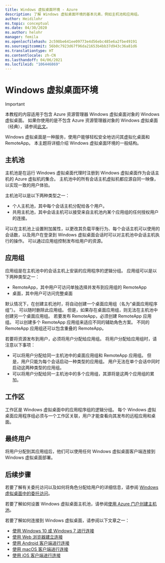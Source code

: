 ```yaml
---
title: Windows 虚拟桌面环境 - Azure
description: 了解 Windows 虚拟桌面环境的基本元素，例如主机池和应用组。
author: Heidilohr
ms.topic: conceptual
ms.date: 04/30/2020
ms.author: helohr
manager: femila
ms.openlocfilehash: 2c598be641ee09773e4d56ebc485e6a2fbe49191
ms.sourcegitcommit: 56b0c7923d67f96da21653b4bb37d943c36a81d6
ms.translationtype: HT
ms.contentlocale: zh-CN
ms.lasthandoff: 04/06/2021
ms.locfileid: "106446869"
---
```

# <a name="windows-virtual-desktop-environment"></a>Windows 虚拟桌面环境

>[!IMPORTANT]
>本教程的内容适用于包含 Azure 资源管理器 Windows 虚拟桌面对象的 Windows 虚拟桌面。 如果你使用的是不包含 Azure 资源管理器对象的 Windows 虚拟桌面（经典），请参阅[此文](./virtual-desktop-fall-2019/environment-setup-2019.md)。

Windows 虚拟桌面是一种服务，使用户能够轻松安全地访问其虚拟化桌面和 RemoteApp。 本主题将详细介绍 Windows 虚拟桌面环境的一般结构。

## <a name="host-pools"></a>主机池

主机池是在运行 Windows 虚拟桌面代理时注册到 Windows 虚拟桌面作为会话主机的 Azure 虚拟机的集合。 主机池中的所有会话主机虚拟机都应源自同一映像，以实现一致的用户体验。

主机池可以是以下两种类型之一：

- 个人主机池，其中每个会话主机分配给各个用户。
- 共用主机池，其中会话主机可以接受来自主机池内某个应用组的任何授权用户的连接。

可以在主机池上设置附加属性，以更改其负载平衡行为、每个会话主机可以使用的会话数，以及用户在登录到 Windows 虚拟桌面会话时可以对主机池中会话主机执行的操作。 可以通过应用组控制发布给用户的资源。

## <a name="app-groups"></a>应用组

应用组是在主机池中的会话主机上安装的应用程序的逻辑分组。 应用组可以是以下两种类型之一：

- RemoteApp，其中用户可访问单独选择并发布到应用组的 RemoteApp
- 桌面，其中用户可访问完整桌面

默认情况下，在创建主机池时，将自动创建一个桌面应用组（名为“桌面应用程序组”）。 可以随时删除此应用组。 但是，如果存在桌面应用组，则无法在主机池中创建另一个桌面应用组。 若要发布 RemoteApp，必须创建 RemoteApp 应用组。 可以创建多个 RemoteApp 应用组来适应不同的辅助角色方案。 不同的 RemoteApp 应用组还可以包含重叠的 RemoteApp。

若要将资源发布到用户，必须将用户分配给应用组。 将用户分配给应用组时，请注意以下事项：

- 可以将用户分配给同一主机池中的桌面应用组和 RemoteApp 应用组。 但是，用户只能为每个会话启动一种类型的应用组。 用户无法在单个会话中同时启动这两种类型的应用组。
- 可以将用户分配给同一主机池中的多个应用组，其源将是这两个应用组的累加。

## <a name="workspaces"></a>工作区

工作区是 Windows 虚拟桌面中的应用程序组的逻辑分组。 每个 Windows 虚拟桌面应用程序组必须与一个工作区关联，用户才能查看向其发布的远程应用和桌面。

## <a name="end-users"></a>最终用户

将用户分配到其应用组后，他们可以使用任何 Windows 虚拟桌面客户端连接到 Windows 虚拟桌面部署。

## <a name="next-steps"></a>后续步骤

若要了解有关委托访问以及如何将角色分配给用户的详细信息，请参阅 [Windows 虚拟桌面中的委托访问](delegated-access-virtual-desktop.md)。

若要了解如何设置 Windows 虚拟桌面主机池，请参阅[使用 Azure 门户创建主机池](create-host-pools-azure-marketplace.md)。

若要了解如何连接到 Windows 虚拟桌面，请参阅以下文章之一：

- [使用 Windows 10 或 Windows 7 进行连接](connect-windows-7-10.md)
- [使用 Web 浏览器建立连接](connect-web.md)
- [使用 Android 客户端进行连接](connect-android.md)
- [使用 macOS 客户端进行连接](connect-macos.md)
- [使用 iOS 客户端进行连接](connect-ios.md)